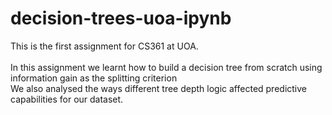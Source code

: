 # decision-trees-uoa-ipynb

This is the first assignment for CS361 at UOA.
<br>
<br>
In this assignment we learnt how to build a decision tree from scratch using information gain as the splitting criterion
<br>
We also analysed the ways different tree depth logic affected predictive capabilities for our dataset.
